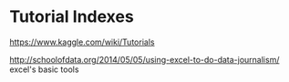Tutorial Indexes
================

https://www.kaggle.com/wiki/Tutorials

http://schoolofdata.org/2014/05/05/using-excel-to-do-data-journalism/
	excel's basic tools


